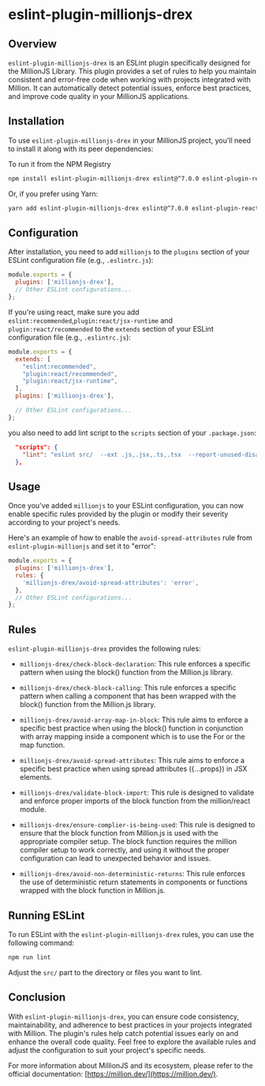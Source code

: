 # eslint-plugin-millionjs-drex

## Overview

`eslint-plugin-millionjs-drex` is an ESLint plugin specifically designed for the MillionJS Library. This plugin provides a set of rules to help you maintain consistent and error-free code when working with projects integrated with Million. It can automatically detect potential issues, enforce best practices, and improve code quality in your MillionJS applications.

## Installation

To use `eslint-plugin-millionjs-drex` in your MillionJS project, you'll need to install it along with its peer dependencies:

To run it from the NPM Registry

```bash
npm install eslint-plugin-millionjs-drex eslint@^7.0.0 eslint-plugin-react --save-dev
```

Or, if you prefer using Yarn:

```bash
yarn add eslint-plugin-millionjs-drex eslint@^7.0.0 eslint-plugin-react --dev
```

## Configuration

After installation, you need to add `millionjs` to the `plugins` section of your ESLint configuration file (e.g., `.eslintrc.js`):

```javascript
module.exports = {
  plugins: ['millionjs-drex'],
  // Other ESLint configurations...
};
```

If you're using react, make sure you add `eslint:recommended`,`plugin:react/jsx-runtime` and `plugin:react/recommended` to the `extends` section of your ESLint configuration file (e.g., `.eslintrc.js`):

```javascript
module.exports = {
  extends: [
    "eslint:recommended",
    "plugin:react/recommended",
    "plugin:react/jsx-runtime",
  ],
  plugins: ['millionjs-drex'],

  // Other ESLint configurations...
};
```

you also need to add lint script to the `scripts` section of your `.package.json`:

```json
  "scripts": {
    "lint": "eslint src/  --ext .js,.jsx,.ts,.tsx  --report-unused-disable-directives --max-warnings 0"
  },
```

## Usage

Once you've added `millionjs` to your ESLint configuration, you can now enable specific rules provided by the plugin or modify their severity according to your project's needs.

Here's an example of how to enable the `avoid-spread-attributes` rule from `eslint-plugin-millionjs` and set it to "error":

```javascript
module.exports = {
  plugins: ['millionjs-drex'],
  rules: {
    'millionjs-drex/avoid-spread-attributes': 'error',
  },
  // Other ESLint configurations...
};
```

## Rules

`eslint-plugin-millionjs-drex` provides the following rules:

- `millionjs-drex/check-block-declaration`: This rule enforces a specific pattern when using the block() function from the Million.js library.

- `millionjs-drex/check-block-calling`: This rule enforces a specific pattern when calling a component that has been wrapped with the block() function from the Million.js library.

- `millionjs-drex/avoid-array-map-in-block`: This rule aims to enforce a specific best practice when using the block() function in conjunction with array mapping inside a component which is to use the For or the map function.

- `millionjs-drex/avoid-spread-attributes`: This rule aims to enforce a specific best practice when using spread attributes ({...props}) in JSX elements.

- `millionjs-drex/validate-block-import`: This rule is designed to validate and enforce proper imports of the block function from the million/react module.

- `millionjs-drex/ensure-complier-is-being-used`: This rule is designed to ensure that the block function from Million.js is used with the appropriate compiler setup. The block function requires the million compiler setup to work correctly, and using it without the proper configuration can lead to unexpected behavior and issues.

- `millionjs-drex/avoid-non-deterministic-returns`: This rule enforces the use of deterministic return statements in components or functions wrapped with the block function in Million.js.

## Running ESLint

To run ESLint with the `eslint-plugin-millionjs-drex` rules, you can use the following command:

```bash
npm run lint
```

Adjust the `src/` part to the directory or files you want to lint.

## Conclusion

With `eslint-plugin-millionjs-drex`, you can ensure code consistency, maintainability, and adherence to best practices in your projects integrated with Million. The plugin's rules help catch potential issues early on and enhance the overall code quality. Feel free to explore the available rules and adjust the configuration to suit your project's specific needs.

For more information about MillionJS and its ecosystem, please refer to the official documentation: [https://million.dev/](https://million.dev/).
